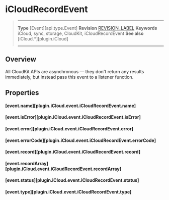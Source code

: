 # iCloudRecordEvent

> --------------------- ------------------------------------------------------------------------------------------
> __Type__              [Event][api.type.Event]
> __Revision__          [REVISION_LABEL](REVISION_URL)
> __Keywords__          iCloud, sync, storage, CloudKit, iCloudRecordEvent
> __See also__          [iCloud.*][plugin.iCloud]
> --------------------- ------------------------------------------------------------------------------------------

## Overview

All CloudKit APIs are asynchronous &mdash; they don't return any results immediately, but instead pass this event to a listener function.


## Properties

#### [event.name][plugin.iCloud.event.iCloudRecordEvent.name]

#### [event.isError][plugin.iCloud.event.iCloudRecordEvent.isError]

#### [event.error][plugin.iCloud.event.iCloudRecordEvent.error]

#### [event.errorCode][plugin.iCloud.event.iCloudRecordEvent.errorCode]

#### [event.record][plugin.iCloud.event.iCloudRecordEvent.record]

#### [event.recordArray][plugin.iCloud.event.iCloudRecordEvent.recordArray]

#### [event.status][plugin.iCloud.event.iCloudRecordEvent.status]

#### [event.type][plugin.iCloud.event.iCloudRecordEvent.type]